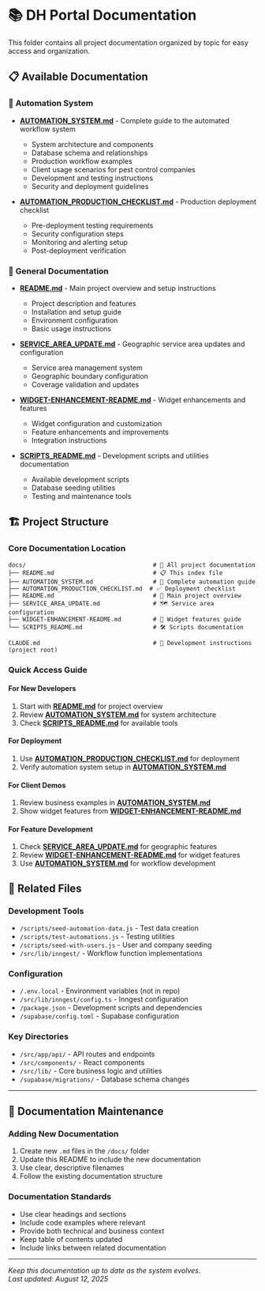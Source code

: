 # 📚 DH Portal Documentation

This folder contains all project documentation organized by topic for easy access and organization.

## 📋 Available Documentation

### 🔧 **Automation System**
- **[AUTOMATION_SYSTEM.md](./AUTOMATION_SYSTEM.md)** - Complete guide to the automated workflow system
  - System architecture and components
  - Database schema and relationships
  - Production workflow examples
  - Client usage scenarios for pest control companies
  - Development and testing instructions
  - Security and deployment guidelines

- **[AUTOMATION_PRODUCTION_CHECKLIST.md](./AUTOMATION_PRODUCTION_CHECKLIST.md)** - Production deployment checklist
  - Pre-deployment testing requirements
  - Security configuration steps
  - Monitoring and alerting setup
  - Post-deployment verification

### 📖 **General Documentation**
- **[README.md](./README.md)** - Main project overview and setup instructions
  - Project description and features
  - Installation and setup guide
  - Environment configuration
  - Basic usage instructions

- **[SERVICE_AREA_UPDATE.md](./SERVICE_AREA_UPDATE.md)** - Geographic service area updates and configuration
  - Service area management system
  - Geographic boundary configuration
  - Coverage validation and updates

- **[WIDGET-ENHANCEMENT-README.md](./WIDGET-ENHANCEMENT-README.md)** - Widget enhancements and features
  - Widget configuration and customization
  - Feature enhancements and improvements
  - Integration instructions

- **[SCRIPTS_README.md](./SCRIPTS_README.md)** - Development scripts and utilities documentation
  - Available development scripts
  - Database seeding utilities
  - Testing and maintenance tools

## 🏗️ **Project Structure**

### Core Documentation Location
```
docs/                                    # 📁 All project documentation
├── README.md                            # 📋 This index file
├── AUTOMATION_SYSTEM.md                 # 🔧 Complete automation guide
├── AUTOMATION_PRODUCTION_CHECKLIST.md  # ✅ Deployment checklist
├── README.md                            # 📖 Main project overview
├── SERVICE_AREA_UPDATE.md               # 🗺️ Service area configuration
├── WIDGET-ENHANCEMENT-README.md         # 🎯 Widget features guide
└── SCRIPTS_README.md                    # 🛠️ Scripts documentation

CLAUDE.md                                # 🤖 Development instructions (project root)
```

### Quick Access Guide

#### **For New Developers**
1. Start with **[README.md](./README.md)** for project overview
2. Review **[AUTOMATION_SYSTEM.md](./AUTOMATION_SYSTEM.md)** for system architecture
3. Check **[SCRIPTS_README.md](./SCRIPTS_README.md)** for available tools

#### **For Deployment**
1. Use **[AUTOMATION_PRODUCTION_CHECKLIST.md](./AUTOMATION_PRODUCTION_CHECKLIST.md)** for deployment
2. Verify automation system setup in **[AUTOMATION_SYSTEM.md](./AUTOMATION_SYSTEM.md)**

#### **For Client Demos**
1. Review business examples in **[AUTOMATION_SYSTEM.md](./AUTOMATION_SYSTEM.md)**
2. Show widget features from **[WIDGET-ENHANCEMENT-README.md](./WIDGET-ENHANCEMENT-README.md)**

#### **For Feature Development**
1. Check **[SERVICE_AREA_UPDATE.md](./SERVICE_AREA_UPDATE.md)** for geographic features
2. Review **[WIDGET-ENHANCEMENT-README.md](./WIDGET-ENHANCEMENT-README.md)** for widget features
3. Use **[AUTOMATION_SYSTEM.md](./AUTOMATION_SYSTEM.md)** for workflow development

## 🔗 Related Files

### Development Tools
- `/scripts/seed-automation-data.js` - Test data creation
- `/scripts/test-automations.js` - Testing utilities
- `/scripts/seed-with-users.js` - User and company seeding
- `/src/lib/inngest/` - Workflow function implementations

### Configuration
- `/.env.local` - Environment variables (not in repo)
- `/src/lib/inngest/config.ts` - Inngest configuration
- `/package.json` - Development scripts and dependencies
- `/supabase/config.toml` - Supabase configuration

### Key Directories
- `/src/app/api/` - API routes and endpoints
- `/src/components/` - React components
- `/src/lib/` - Core business logic and utilities
- `/supabase/migrations/` - Database schema changes

---

## 📝 Documentation Maintenance

### Adding New Documentation
1. Create new `.md` files in the `/docs/` folder
2. Update this README to include the new documentation
3. Use clear, descriptive filenames
4. Follow the existing documentation structure

### Documentation Standards
- Use clear headings and sections
- Include code examples where relevant
- Provide both technical and business context
- Keep table of contents updated
- Include links between related documentation

---

*Keep this documentation up to date as the system evolves.*  
*Last updated: August 12, 2025*